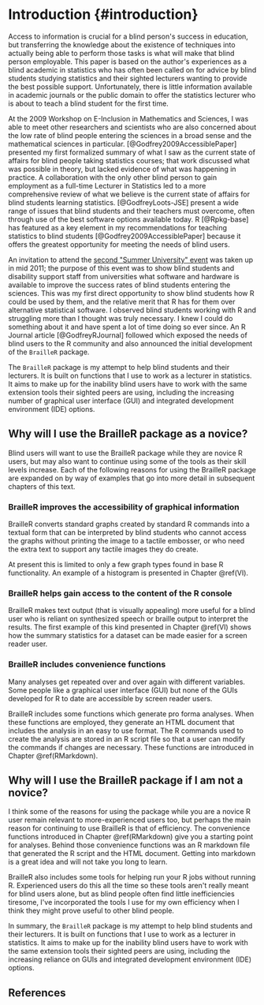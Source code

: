 # Introduction {#introduction}




Access to information is crucial for a blind person's success in education, but transferring the knowledge about the existence of techniques into actually being able to perform those tasks is what will make that blind person employable. This paper is based on the author's  experiences as a blind academic in statistics who has often been called on for advice by blind students studying statistics and their sighted lecturers wanting to provide the best possible support. Unfortunately, there is little information available in academic journals or the public domain to offer the  statistics lecturer  who is about to teach a blind student for the first time. 

At the 2009 Workshop on E-Inclusion in Mathematics and Sciences, I was able to meet other researchers and scientists who are also concerned about the low rate of blind people entering the sciences in a broad sense and the mathematical sciences in particular. [@Godfrey2009AccessiblePaper] presented my first formalized summary of what I saw as the current state of affairs for blind people taking statistics courses; that work discussed what was possible in theory, but lacked evidence of what was happening in practice.
A collaboration with the only other blind person to gain employment as a full-time Lecturer in Statistics  led to a more comprehensive review of what we believe is the current state of affairs for blind students learning statistics. [@GodfreyLoots-JSE] present a  wide range of issues that blind students and their teachers must overcome, often  through use of the best software options available today. R [@Rpkg-base] has featured as a key element in  my recommendations for teaching statistics to blind students [@Godfrey2009AccessiblePaper] because it offers the greatest opportunity for meeting the needs of blind users. 

An invitation to attend the [second "Summer University" event](http://icchp-su.net/)  was taken up in mid 2011; the purpose of this event  was to show blind students and disability support staff from universities what software and hardware is available to improve the success rates of blind students entering the sciences. 
This was my first direct opportunity to show blind students how R could be used by them, and the relative merit that R has for them over alternative statistical software. 
I observed blind students working with R and struggling more than I thought was truly necessary. I knew I could do something about it and have spent a lot of time doing so ever since.
An R Journal article [@GodfreyRJournal] followed which exposed the needs of blind users to the R community and also announced the initial development of the `BrailleR` package.

The `BrailleR` package is my attempt to help blind students and their lecturers. It is built on functions that I use to work as a lecturer in statistics. It aims to make up for the inability blind users have to work with the same extension tools their sighted peers are using, including the increasing number of graphical user interface (GUI) and integrated development environment (IDE) options.


## Why will I use the BrailleR package as a novice?

Blind users will want to use the BrailleR package while they are novice R users, but may also want to continue using some of the tools as their skill levels increase. Each of the following reasons for using the BrailleR package are expanded on by way of examples that go into more detail in subsequent chapters of this text.

### BrailleR improves the accessibility of graphical information 

BrailleR converts standard graphs created by standard R commands into a textual form that can
be interpreted by blind students who cannot access the graphs without
printing the image to a tactile embosser, or who need the extra text to
support any tactile images they do create.

At present this is limited to only a few graph types found in base R functionality. An example of a histogram is presented in Chapter \@ref(VI).  

### BrailleR helps gain access to the content of the R console

BrailleR makes text output (that is
visually appealing) more useful for a blind user who is reliant on
synthesized speech or braille output to interpret the results. The first example of this kind presented in Chapter \@ref(VI) shows how the summary statistics for a dataset can be made easier for a screen reader user.


### BrailleR includes convenience functions

Many analyses get repeated over and over again with different variables. Some people like a graphical user interface (GUI) but none of the GUIs developed for R to date are accessible by screen reader users.

BrailleR includes some functions which generate pro forma analyses. When these functions are employed, they generate an HTML document that includes the analysis in an easy to use format. The R commands used to create the analysis are stored in an R script file so that a user can modify the commands if changes are necessary. These functions are introduced in Chapter \@ref(RMarkdown).



## Why will I use the BrailleR package if I am not a novice?

I think some of the reasons for using the package while you are  a novice R user remain relevant to more-experienced users too, but perhaps the main reason for continuing to use BrailleR is that of efficiency. 
The convenience functions introduced in Chapter \@ref(RMarkdown) give you a starting point for analyses. Behind those convenience functions was an R markdown file that generated the R script and the HTML document. Getting into markdown is a great idea and will not take you long to learn.

BrailleR also includes some tools for helping run your R jobs without running R. Experienced users do this all the time so these tools aren't really meant for blind users alone, but as blind people often find little inefficiencies tiresome, I've incorporated the tools I use for my own efficiency when I think they might prove useful to other blind people.
 


In summary, the `BrailleR` package is my attempt to help blind students and their lecturers. It is built on functions that I use to work as a lecturer in statistics. It aims to make up for the inability blind users have to work with the same extension tools their sighted peers are using, including the increasing reliance on GUIs and integrated development environment (IDE) options.

## References

